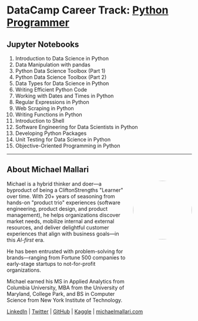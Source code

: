 # DataCamp Career Track: <a href="https://app.datacamp.com/learn/career-tracks/python-programmer" target="_blank">Python Programmer</a>

## Jupyter Notebooks

1. Introduction to Data Science in Python
1. Data Manipulation with pandas
1. Python Data Science Toolbox (Part 1)
1. Python Data Science Toolbox (Part 2)
1. Data Types for Data Science in Python
1. Writing Efficient Python Code
1. Working with Dates and Times in Python
1. Regular Expressions in Python
1. Web Scraping in Python
1. Writing Functions in Python
1. Introduction to Shell
1. Software Engineering for Data Scientists in Python
1. Developing Python Packages
1. Unit Testing for Data Science in Python
1. Objective-Oriented Programming in Python

---

## About Michael Mallari

<img src="https://www.michaelmallari.com/img/headshot.jpg" width="160" height="160" align="right" style="margin: 0px 0px 160px 20px; border-radius: 50%;" />

Michael is a hybrid thinker and doer—a byproduct of being a CliftonStrengths "Learner" over time. With 20+ years of seasoning from hands-on "product trio" experiences (software engineering, product design, and product management), he helps organizations discover market needs, mobilize internal and external resources, and deliver delightful customer experiences that align with business goals—in this *AI-first* era.

He has been entrusted with problem-solving for brands—ranging from Fortune 500 companies to early-stage startups to not-for-profit organizations.

Michael earned his MS in Applied Analytics from Columbia University, MBA from the University of Maryland, College Park, and BS in Computer Science from New York Institute of Technology.

<a href="https://www.linkedin.com/in/mmallari" target="_blank">LinkedIn</a> | <a href="https://twitter.com/MichaelMallari" target="_blank">Twitter</a> | <a href="https://github.com/michaelmallari" target="_blank">GitHub</a> | <a href="https://www.kaggle.com/michaelmallari" target="_blank">Kaggle</a> | <a href="https://www.michaelmallari.com" target="_blank">michaelmallari.com</a>
